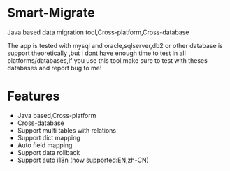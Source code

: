 Smart-Migrate
=============

Java based data migration tool,Cross-platform,Cross-database

The app is tested with mysql and oracle,sqlserver,db2 or other database is support theoretically ,but i dont have enough time
to test in all platforms/databases,if you use this tool,make sure to test with theses databases and report bug to me!


Features
=============

* Java based,Cross-platform
* Cross-database
* Support multi tables with relations
* Support dict mapping
* Auto field mapping
* Support data rollback
* Support auto i18n (now supported:EN,zh-CN)


